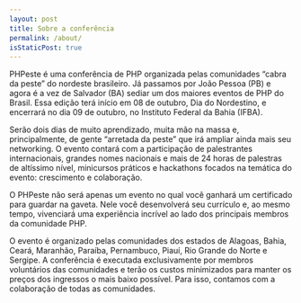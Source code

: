 ```yaml
---
layout: post
title: Sobre a conferência
permalink: /about/
isStaticPost: true
---
```



PHPeste é uma conferência de PHP organizada pelas comunidades “cabra da peste” do nordeste brasileiro. Já passamos por João Pessoa (PB) e agora é a vez de Salvador (BA) sediar um dos maiores eventos de PHP do Brasil. Essa edição terá início em 08 de outubro, Dia do Nordestino, e encerrará no dia 09 de outubro, no Instituto Federal da Bahia (IFBA).

Serão dois dias de muito aprendizado, muita mão na massa e, principalmente, de gente “arretada da peste” que irá ampliar ainda mais seu networking. O evento contará com a participação de palestrantes internacionais, grandes nomes nacionais e mais de 24 horas de palestras de altíssimo nível, minicursos práticos e hackathons focados na temática do evento: crescimento e colaboração.

O PHPeste não será apenas um evento no qual você ganhará um certificado para guardar na gaveta. Nele você desenvolverá seu currículo e, ao mesmo tempo, vivenciará uma experiência incrível ao lado dos principais membros da comunidade PHP.

O evento é organizado pelas comunidades dos estados de Alagoas, Bahia, Ceará, Maranhão, Paraíba, Pernambuco, Piauí, Rio Grande do Norte e Sergipe. A conferência é executada exclusivamente por membros voluntários das comunidades e terão os custos minimizados para manter os preços dos ingressos o mais baixo possível. Para isso, contamos com a colaboração de todas as comunidades.


<img class="img-responsive feature-image" src="/img/sections-background/galera.jpg" style="display:none">